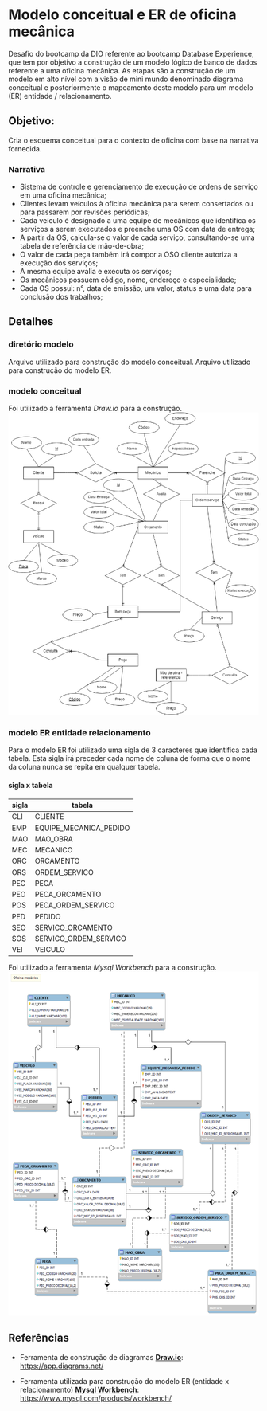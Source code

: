 # Modelo conceitual e ER de oficina mecânica
Desafio do bootcamp da DIO referente ao bootcamp Database Experience, que tem por objetivo a construção de um modelo lógico de banco de dados referente a uma oficina mecânica.
As etapas são a construção de um modelo em alto nível com a visão de mini mundo denominado diagrama conceitual e posteriormente o mapeamento deste modelo para um modelo (ER) entidade / relacionamento.

## Objetivo:

Cria o esquema conceitual para o contexto de oficina com base na narrativa fornecida.

### Narrativa 

 - Sistema de controle e gerenciamento de execução de ordens de serviço em uma oficina mecânica;
 - Clientes levam veículos à oficina mecânica para serem consertados ou para passarem por revisões  periódicas;
 - Cada veículo é designado a uma equipe de mecânicos que identifica os serviços a serem executados e preenche uma OS com data de entrega;
 - A partir da OS, calcula-se o valor de cada serviço, consultando-se uma tabela de referência de mão-de-obra;
 - O valor de cada peça também irá compor a OSO cliente autoriza a execução dos serviços;
 - A mesma equipe avalia e executa os serviços;
 - Os mecânicos possuem código, nome, endereço e especialidade;
 - Cada OS possui: n°, data de emissão, um valor, status e uma data para conclusão dos trabalhos;

## Detalhes

### diretório modelo
Arquivo utilizado para construção do modelo conceitual.
Arquivo utilizado para construção do modelo ER.

### modelo conceitual 
Foi utilizado a ferramenta *Draw.io* para a construção.
![Modelo conceitual Oficina](Diagrama_Conceitual_Oficina.png)

### modelo ER entidade relacionamento
Para o modelo ER foi utilizado uma sigla de 3 caracteres que identifica cada tabela. 
Esta sigla irá preceder cada nome de coluna de forma que o nome da coluna nunca se repita em qualquer tabela. 

#### sigla x tabela 
|sigla |tabela                              |
   --- |                                --- |
|CLI   | CLIENTE                            |
|EMP   | EQUIPE_MECANICA_PEDIDO             |
|MAO   | MAO_OBRA                           |
|MEC   | MECANICO                           |
|ORC   | ORCAMENTO                          |
|ORS   | ORDEM_SERVICO                      |
|PEC   | PECA                               |
|PEO   | PECA_ORCAMENTO                     |
|POS   | PECA_ORDEM_SERVICO                 |
|PED   | PEDIDO                             |
|SEO   | SERVICO_ORCAMENTO                  |
|SOS   | SERVICO_ORDEM_SERVICO              |
|VEI   | VEICULO                            |

Foi utilizado a ferramenta *Mysql Workbench* para a construção.
![Modelo ER Oficina](Diagrama_ER_Oficina.png)

## Referências
- Ferramenta de construção de diagramas **[Draw.io](https://app.diagrams.net/)**:  
<https://app.diagrams.net/>

- Ferramenta utilizada para construção do modelo ER (entidade x relacionamento) **[Mysql Workbench](https://www.mysql.com/products/workbench/)**:  
<https://www.mysql.com/products/workbench/>
